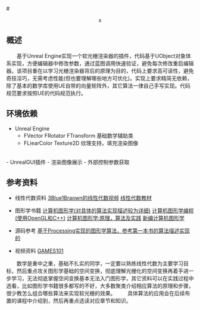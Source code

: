 #<center>x</center>

## 概述

&emsp;&emsp;基于Unreal Engine实现一个软光栅渲染器的插件，代码基于UObject对象体系实现，方便编辑器中修改参数，通过蓝图调用快速验证，避免每次修改重启编辑器。该项目重在以学习光栅渲染器背后的原理为目的，代码上要求高可读性，避免奇技淫巧，无需考虑性能(但也要理解哪些地方可优化)。实现上要求精简无依赖，除了基本的数学库使用UE自带的向量矩阵外，其它算法一律自己手写实现。代码规范要求按照UE的代码规范执行。

## 环境依赖

- Unreal Engine
  - FVector FRotator FTransform 基础数学辅助类
  - FLiearColor Texture2D 纹理支持，填充渲染图像
</br>
- UnrealGUI插件
  - 渲染图像展示
  - 外部控制参数获取

## 参考资料

- 线性代数资料
  [3Blue1Braown的线性代数视频](https://www.bilibili.com/video/BV1Ys411k7yQ/?spm_id_from=333.337.search-card.all.click&vd_source=57b1028bc5db0f5e227be3bd88e4e655)
  [线性代数教材](https://weread.qq.com/web/bookDetail/5f732f10718b74165f79c17)
  </br>

- 图形学书籍
  [计算机图形学(对具体的算法实现描述较为详细)](https://weread.qq.com/web/bookDetail/4a5328b05a63094a51235e6) 
  [计算机图形学编程(使用OpenGL和C++)](https://weread.qq.com/web/bookDetail/0853289071df2dfe085a04a) 
  [计算机图形学:原理，算法及实践](https://weread.qq.com/web/bookDetail/30c32bc0716511f330c7aa1) 
  [新编计算机图形学](https://weread.qq.com/web/bookDetail/766323605a06d9766608a80) 
  </br>

- 源码参考
  [基于Processing实现的图形学算法，参考第一本书的算法描述实现的](https://github.com/zengdelang/Algorithms)
  </br>

- 视频资料
  [GAMES101](https://www.bilibili.com/video/BV1X7411F744/?spm_id_from=333.337.search-card.all.click&vd_source=57b1028bc5db0f5e227be3bd88e4e655)

&emsp;&emsp;数学是重中之重，基础不扎实的同学，一定要以熟练线性代数为主要学习目标，然后重点攻关图形学基础的空间变换，彻底理解光栅化的空间变换再着手进一步学习，无法彻底掌握空间变换基本无法入门图形学，其它资料可以在实践过程中选看，比如图形学书籍很多都写的不好，大多数聚类介绍相应算法的原理和步骤，很少教怎么组合哪些算法来实现软光栅的效果。
&emsp;&emsp;具体算法的应用会在后续布置的课程中介绍到，然后再重点选读对应章节和知识。